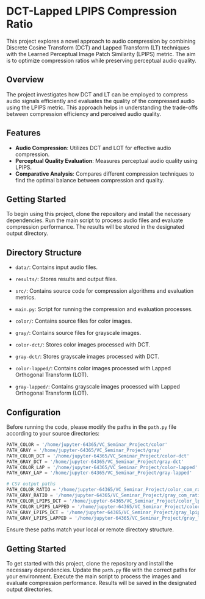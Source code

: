 # DCT-Lapped LPIPS Compression Ratio

This project explores a novel approach to audio compression by combining Discrete Cosine Transform (DCT) and Lapped Transform (LT) techniques with the Learned Perceptual Image Patch Similarity (LPIPS) metric. The aim is to optimize compression ratios while preserving perceptual audio quality.

## Overview

The project investigates how DCT and LT can be employed to compress audio signals efficiently and evaluates the quality of the compressed audio using the LPIPS metric. This approach helps in understanding the trade-offs between compression efficiency and perceived audio quality.

## Features

- **Audio Compression**: Utilizes DCT and LOT for effective audio compression.
- **Perceptual Quality Evaluation**: Measures perceptual audio quality using LPIPS.
- **Comparative Analysis**: Compares different compression techniques to find the optimal balance between compression and quality.

## Getting Started

To begin using this project, clone the repository and install the necessary dependencies. Run the main script to process audio files and evaluate compression performance. The results will be stored in the designated output directory.

## Directory Structure

- `data/`: Contains input audio files.
- `results/`: Stores results and output files.
- `src/`: Contains source code for compression algorithms and evaluation metrics.
- `main.py`: Script for running the compression and evaluation processes.

- `color/`: Contains source files for color images.
- `gray/`: Contains source files for grayscale images.
- `color-dct/`: Stores color images processed with DCT.
- `gray-dct/`: Stores grayscale images processed with DCT.
- `color-lapped/`: Contains color images processed with Lapped Orthogonal Transform (LOT).
- `gray-lapped/`: Contains grayscale images processed with Lapped Orthogonal Transform (LOT).

## Configuration

Before running the code, please modify the paths in the `path.py` file according to your source directories:

```python
PATH_COLOR = '/home/jupyter-64365/VC_Seminar_Project/color'
PATH_GRAY = '/home/jupyter-64365/VC_Seminar_Project/gray'
PATH_COLOR_DCT = '/home/jupyter-64365/VC_Seminar_Project/color-dct'
PATH_GRAY_DCT = '/home/jupyter-64365/VC_Seminar_Project/gray-dct'
PATH_COLOR_LAP = '/home/jupyter-64365/VC_Seminar_Project/color-lapped'
PATH_GRAY_LAP = '/home/jupyter-64365/VC_Seminar_Project/gray-lapped'

# CSV output paths
PATH_COLOR_RATIO = '/home/jupyter-64365/VC_Seminar_Project/color_com_ratio.csv'
PATH_GRAY_RATIO = '/home/jupyter-64365/VC_Seminar_Project/gray_com_ratio.csv'
PATH_COLOR_LPIPS_DCT = '/home/jupyter-64365/VC_Seminar_Project/color_lpips_results_dct.csv'
PATH_COLOR_LPIPS_LAPPED = '/home/jupyter-64365/VC_Seminar_Project/color_lpips_results_Lapped.csv'
PATH_GRAY_LPIPS_DCT = '/home/jupyter-64365/VC_Seminar_Project/gray_lpips_results_dct.csv'
PATH_GRAY_LPIPS_LAPPED = '/home/jupyter-64365/VC_Seminar_Project/gray_lpips_results_Lapped.csv'
```

Ensure these paths match your local or remote directory structure.

## Getting Started

To get started with this project, clone the repository and install the necessary dependencies. Update the `path.py` file with the correct paths for your environment. Execute the main script to process the images and evaluate compression performance. Results will be saved in the designated output directories.


